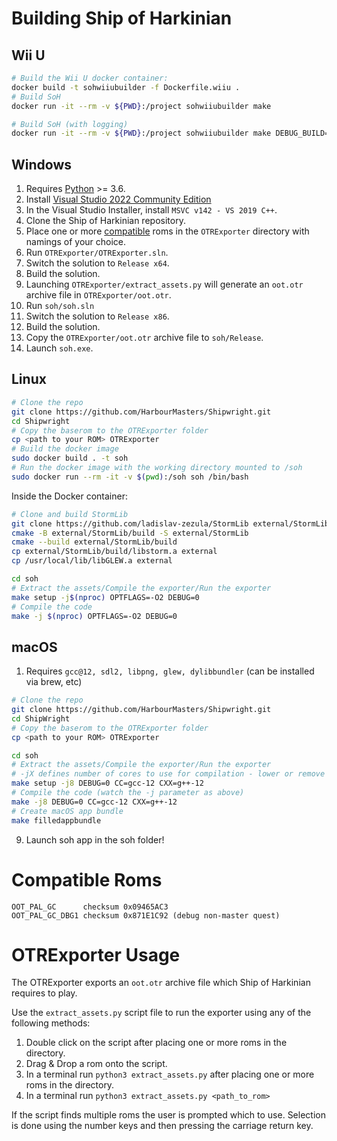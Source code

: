 # Building Ship of Harkinian

## Wii U

```bash
# Build the Wii U docker container:
docker build -t sohwiiubuilder -f Dockerfile.wiiu .
# Build SoH
docker run -it --rm -v ${PWD}:/project sohwiiubuilder make

# Build SoH (with logging)
docker run -it --rm -v ${PWD}:/project sohwiiubuilder make DEBUG_BUILD=1
```

## Windows

 1. Requires [Python](https://www.python.org/downloads/) >= 3.6.
 2. Install [Visual Studio 2022 Community Edition](https://visualstudio.microsoft.com/vs/community/)
 3. In the Visual Studio Installer, install `MSVC v142 - VS 2019 C++`.
 4. Clone the Ship of Harkinian repository.
 5. Place one or more [compatible](#compatible-roms) roms in the `OTRExporter` directory with namings of your choice.
 6. Run `OTRExporter/OTRExporter.sln`.
 7. Switch the solution to `Release x64`.
 8. Build the solution.
 9. Launching `OTRExporter/extract_assets.py` will generate an `oot.otr` archive file in `OTRExporter/oot.otr`.
 10. Run `soh/soh.sln`
 11. Switch the solution to `Release x86`.
 12. Build the solution.
 13. Copy the `OTRExporter/oot.otr` archive file to `soh/Release`.
 14. Launch `soh.exe`.

## Linux

```bash
# Clone the repo
git clone https://github.com/HarbourMasters/Shipwright.git
cd Shipwright
# Copy the baserom to the OTRExporter folder
cp <path to your ROM> OTRExporter
# Build the docker image
sudo docker build . -t soh
# Run the docker image with the working directory mounted to /soh
sudo docker run --rm -it -v $(pwd):/soh soh /bin/bash
```
Inside the Docker container:
```bash
# Clone and build StormLib
git clone https://github.com/ladislav-zezula/StormLib external/StormLib
cmake -B external/StormLib/build -S external/StormLib
cmake --build external/StormLib/build
cp external/StormLib/build/libstorm.a external
cp /usr/local/lib/libGLEW.a external

cd soh
# Extract the assets/Compile the exporter/Run the exporter
make setup -j$(nproc) OPTFLAGS=-O2 DEBUG=0
# Compile the code
make -j $(nproc) OPTFLAGS=-O2 DEBUG=0
```

## macOS

1. Requires `gcc@12, sdl2, libpng, glew, dylibbundler` (can be installed via brew, etc)
```bash
# Clone the repo
git clone https://github.com/HarbourMasters/Shipwright.git
cd ShipWright
# Copy the baserom to the OTRExporter folder
cp <path to your ROM> OTRExporter

cd soh
# Extract the assets/Compile the exporter/Run the exporter
# -jX defines number of cores to use for compilation - lower or remove entirely if having issues
make setup -j8 DEBUG=0 CC=gcc-12 CXX=g++-12
# Compile the code (watch the -j parameter as above)
make -j8 DEBUG=0 CC=gcc-12 CXX=g++-12
# Create macOS app bundle
make filledappbundle
```
9. Launch soh app in the soh folder!

# Compatible Roms
```
OOT_PAL_GC      checksum 0x09465AC3
OOT_PAL_GC_DBG1 checksum 0x871E1C92 (debug non-master quest)
```

# OTRExporter Usage

The OTRExporter exports an `oot.otr` archive file which Ship of Harkinian requires to play.

Use the `extract_assets.py` script file to run the exporter using any of the following methods:
1) Double click on the script after placing one or more roms in the directory.
2) Drag & Drop a rom onto the script.
3) In a terminal run `python3 extract_assets.py` after placing one or more roms in the directory.
4) In a terminal run `python3 extract_assets.py <path_to_rom>`

If the script finds multiple roms the user is prompted which to use. Selection is done using the number keys and then pressing the carriage return key.

